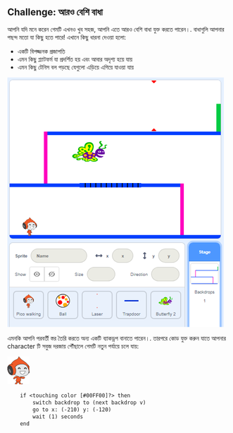 ## Challenge: আরও বেশি বাধা

আপনি যদি মনে করেন গেমটি এখনও খুব সহজ, আপনি এতে আরও বেশি বাধা যুক্ত করতে পারেন।. বাধাগুলি আপনার পছন্দ মতো যা কিছু হতে পারে! এখানে কিছু ধারনা দেওয়া হলো:

+ একটি বিপজ্জনক প্রজাপতি
+ এমন কিছু প্ল্যাটফর্ম যা প্রদর্শিত হয় এবং আবার অদৃশ্য হয়ে যায়
+ এমন কিছু টেনিস বল পড়ছে যেগুলো এড়িয়ে এগিয়ে যাওয়া যায়

![screenshot](images/dodge-obstacles.png)

এমনকি আপনি পরবর্তী স্তর তৈরি করতে অন্য একটি ব্যাকড্রপ বানাতে পারেন।. তারপরে কোড যুক্ত করুন যাতে আপনার character টি সবুজ দরজায় পৌঁছালে গেমটি নতুন পর্যায়ে চলে যায়:

![pico walking sprite](images/pico_walking_sprite.png)

```blocks3
    if <touching color [#00FF00]?> then
        switch backdrop to (next backdrop v)
        go to x: (-210) y: (-120)
        wait (1) seconds
    end
```